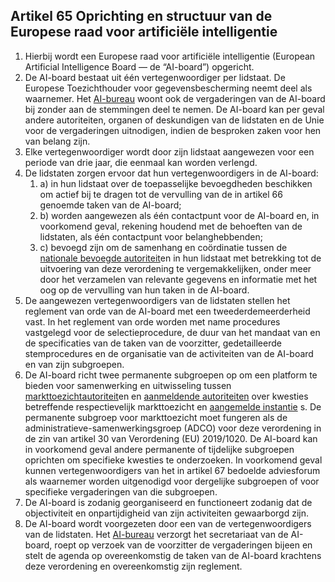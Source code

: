 ## Artikel 65 Oprichting en structuur van de Europese raad voor artificiële intelligentie

1. Hierbij wordt een Europese raad voor artificiële intelligentie (European Artificial Intelligence Board — de “AI-board”) opgericht.
2. De AI-board bestaat uit één vertegenwoordiger per lidstaat. De Europese Toezichthouder voor gegevensbescherming neemt deel als waarnemer. Het [AI-bureau](a3.md#^aibur) woont ook de vergaderingen van de AI-board bij zonder aan de stemmingen deel te nemen. De AI-board kan per geval andere autoriteiten, organen of deskundigen van de lidstaten en de Unie voor de vergaderingen uitnodigen, indien de besproken zaken voor hen van belang zijn.
3. Elke vertegenwoordiger wordt door zijn lidstaat aangewezen voor een periode van drie jaar, die eenmaal kan worden verlengd.
4. De lidstaten zorgen ervoor dat hun vertegenwoordigers in de AI-board:
   1. a) in hun lidstaat over de toepasselijke bevoegdheden beschikken om actief bij te dragen tot de vervulling van de in artikel 66 genoemde taken van de AI-board;
   2. b) worden aangewezen als één contactpunt voor de AI-board en, in voorkomend geval, rekening houdend met de behoeften van de lidstaten, als één contactpunt voor belanghebbenden;
   3. c) bevoegd zijn om de samenhang en coördinatie tussen de [nationale bevoegde autoriteit](a3.md#^natbau)en in hun lidstaat met betrekking tot de uitvoering van deze verordening te vergemakkelijken, onder meer door het verzamelen van relevante gegevens en informatie met het oog op de vervulling van hun taken in de AI-board.
5. De aangewezen vertegenwoordigers van de lidstaten stellen het reglement van orde van de AI-board met een tweederdemeerderheid vast. In het reglement van orde worden met name procedures vastgelegd voor de selectieprocedure, de duur van het mandaat van en de specificaties van de taken van de voorzitter, gedetailleerde stemprocedures en de organisatie van de activiteiten van de AI-board en van zijn subgroepen.
6. De AI-board richt twee permanente subgroepen op om een platform te bieden voor samenwerking en uitwisseling tussen [markttoezichtautoriteit](a3.md#^mta)en en [aanmeldende autoriteiten](a3.md#^aanmeldende) over kwesties betreffende respectievelijk markttoezicht en [aangemelde instantie](a3.md#^aanins) s.
   De permanente subgroep voor markttoezicht moet fungeren als de administratieve-samenwerkingsgroep (ADCO) voor deze verordening in de zin van artikel 30 van Verordening (EU) 2019/1020.
   De AI-board kan in voorkomend geval andere permanente of tijdelijke subgroepen oprichten om specifieke kwesties te onderzoeken. In voorkomend geval kunnen vertegenwoordigers van het in artikel 67 bedoelde adviesforum als waarnemer worden uitgenodigd voor dergelijke subgroepen of voor specifieke vergaderingen van die subgroepen.
7. De AI-board is zodanig georganiseerd en functioneert zodanig dat de objectiviteit en onpartijdigheid van zijn activiteiten gewaarborgd zijn.
8. De AI-board wordt voorgezeten door een van de vertegenwoordigers van de lidstaten. Het [AI-bureau](a3.md#^aibur) verzorgt het secretariaat van de AI-board, roept op verzoek van de voorzitter de vergaderingen bijeen en stelt de agenda op overeenkomstig de taken van de AI-board krachtens deze verordening en overeenkomstig zijn reglement.
